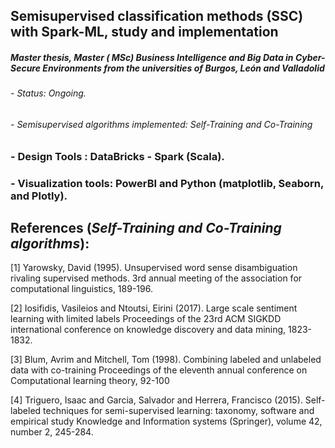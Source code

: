 ## Semisupervised classification methods (SSC) with Spark-ML, study and implementation 

##### Master thesis, Master ( MSc) **Business Intelligence and *Big Data* in Cyber-Secure Environments**  **from the universities of Burgos, León and Valladolid**





###### - Status: Ongoing.
###### - Semisupervised algorithms implemented:  Self-Training and Co-Training
### - Design Tools : DataBricks - Spark (Scala).
### - Visualization tools: PowerBI and Python (matplotlib, Seaborn, and Plotly).

##  References (_Self-Training and Co-Training algorithms_):

<a id="1">[1]</a> 
Yarowsky, David (1995). 
Unsupervised word sense disambiguation rivaling supervised methods.
3rd annual meeting of the association for computational linguistics, 189-196.

<a id="1">[2]</a> 
Iosifidis, Vasileios and Ntoutsi, Eirini (2017). 
Large scale sentiment learning with limited labels 
Proceedings of the 23rd ACM SIGKDD international conference on knowledge discovery and data mining, 1823-1832.

<a id="1">[3]</a> 
Blum, Avrim and Mitchell, Tom (1998). 
Combining labeled and unlabeled data with co-training
Proceedings of the eleventh annual conference on Computational learning theory, 92-100

<a id="1">[4]</a> 
Triguero, Isaac and Garcia, Salvador and Herrera, Francisco (2015). 
Self-labeled techniques for semi-supervised learning: taxonomy, software and empirical study
Knowledge and Information systems (Springer), volume 42, number 2, 245-284.



